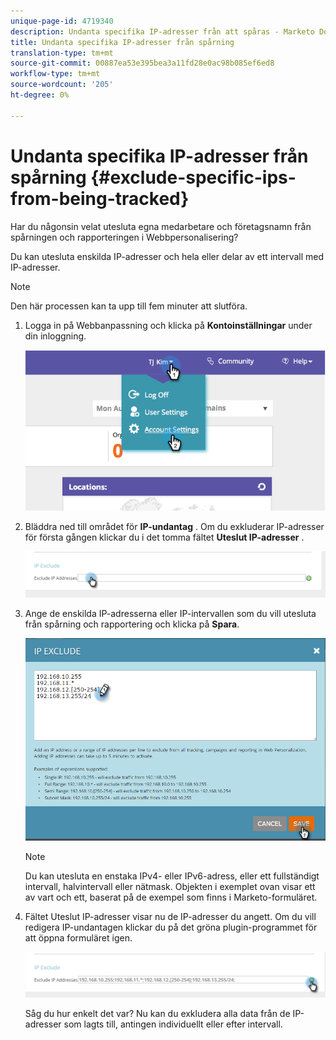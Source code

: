 ```yaml
---
unique-page-id: 4719340
description: Undanta specifika IP-adresser från att spåras - Marketo Docs - Produktdokumentation
title: Undanta specifika IP-adresser från spårning
translation-type: tm+mt
source-git-commit: 00887ea53e395bea3a11fd28e0ac98b085ef6ed8
workflow-type: tm+mt
source-wordcount: '205'
ht-degree: 0%

---
```



# Undanta specifika IP-adresser från spårning {#exclude-specific-ips-from-being-tracked}

Har du någonsin velat utesluta egna medarbetare och företagsnamn från spårningen och rapporteringen i Webbpersonalisering?

Du kan utesluta enskilda IP-adresser och hela eller delar av ett intervall med IP-adresser.

>[!NOTE]
>
>Den här processen kan ta upp till fem minuter att slutföra.

1. Logga in på Webbanpassning och klicka på **Kontoinställningar** under din inloggning.

   ![](assets/image2014-11-19-19-3a25-3a41.png)

1. Bläddra ned till området för **IP-undantag** . Om du exkluderar IP-adresser för första gången klickar du i det tomma fältet **Uteslut IP-adresser** .

   ![](assets/image2016-11-4-10-3a27-3a1.png)

1. Ange de enskilda IP-adresserna eller IP-intervallen som du vill utesluta från spårning och rapportering och klicka på **Spara**.

   ![](assets/exclude-ips-form-hands.png)

   >[!NOTE]
   >
   >Du kan utesluta en enstaka IPv4- eller IPv6-adress, eller ett fullständigt intervall, halvintervall eller nätmask. Objekten i exemplet ovan visar ett av vart och ett, baserat på de exempel som finns i Marketo-formuläret.

1. Fältet Uteslut IP-adresser visar nu de IP-adresser du angett. Om du vill redigera IP-undantagen klickar du på det gröna plugin-programmet för att öppna formuläret igen.

   ![](assets/exclude-ips-after.png)

   Såg du hur enkelt det var? Nu kan du exkludera alla data från de IP-adresser som lagts till, antingen individuellt eller efter intervall.

